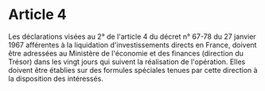 # Article 4

Les déclarations visées au 2° de l'article 4 du décret n° 67-78 du 27 janvier 1967 afférentes à la liquidation d'investissements directs en France, doivent être adressées au Ministère de l'économie et des finances (direction du Trésor) dans les vingt jours qui suivent la réalisation de l'opération. Elles doivent être établies sur des formules spéciales tenues par cette direction à la disposition des intéressés.
